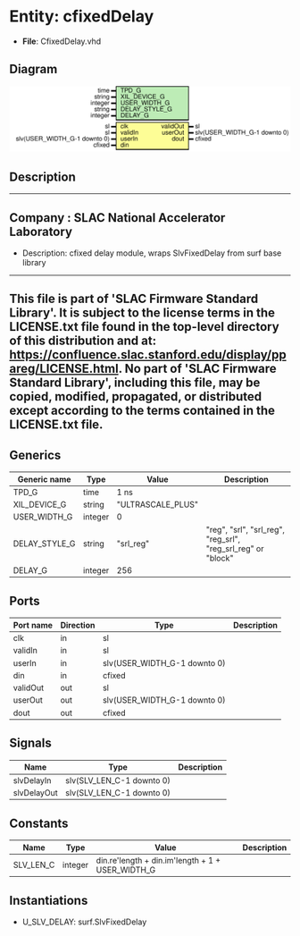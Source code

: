# Entity: cfixedDelay

- **File**: CfixedDelay.vhd
## Diagram

![Diagram](CfixedDelay.svg "Diagram")
## Description

-----------------------------------------------------------------------------
 Company    : SLAC National Accelerator Laboratory
-----------------------------------------------------------------------------
- Description: cfixed delay module, wraps SlvFixedDelay from surf base library
-----------------------------------------------------------------------------
 This file is part of 'SLAC Firmware Standard Library'.
 It is subject to the license terms in the LICENSE.txt file found in the
 top-level directory of this distribution and at:
    https://confluence.slac.stanford.edu/display/ppareg/LICENSE.html.
 No part of 'SLAC Firmware Standard Library', including this file,
 may be copied, modified, propagated, or distributed except according to
 the terms contained in the LICENSE.txt file.
-----------------------------------------------------------------------------
## Generics

| Generic name  | Type    | Value             | Description                                                   |
| ------------- | ------- | ----------------- | ------------------------------------------------------------- |
| TPD_G         | time    | 1 ns              |                                                               |
| XIL_DEVICE_G  | string  | "ULTRASCALE_PLUS" |                                                               |
| USER_WIDTH_G  | integer | 0                 |                                                               |
| DELAY_STYLE_G | string  | "srl_reg"         |  "reg", "srl", "srl_reg", "reg_srl", "reg_srl_reg" or "block" |
| DELAY_G       | integer | 256               |                                                               |
## Ports

| Port name | Direction | Type                         | Description |
| --------- | --------- | ---------------------------- | ----------- |
| clk       | in        | sl                           |             |
| validIn   | in        | sl                           |             |
| userIn    | in        | slv(USER_WIDTH_G-1 downto 0) |             |
| din       | in        | cfixed                       |             |
| validOut  | out       | sl                           |             |
| userOut   | out       | slv(USER_WIDTH_G-1 downto 0) |             |
| dout      | out       | cfixed                       |             |
## Signals

| Name        | Type                      | Description |
| ----------- | ------------------------- | ----------- |
| slvDelayIn  | slv(SLV_LEN_C-1 downto 0) |             |
| slvDelayOut | slv(SLV_LEN_C-1 downto 0) |             |
## Constants

| Name      | Type    | Value                                             | Description |
| --------- | ------- | ------------------------------------------------- | ----------- |
| SLV_LEN_C | integer |  din.re'length + din.im'length + 1 + USER_WIDTH_G |             |
## Instantiations

- U_SLV_DELAY: surf.SlvFixedDelay
